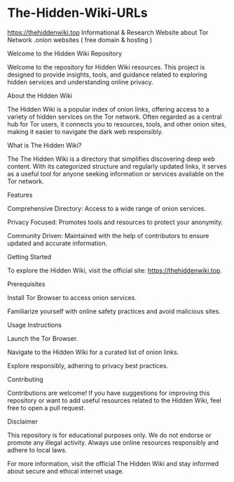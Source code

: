 # The-Hidden-Wiki-URLs
https://thehiddenwiki.top Informational &amp; Research Website about Tor Network .onion websites ( free domain &amp; hosting )

Welcome to the Hidden Wiki Repository

Welcome to the repository for Hidden Wiki resources. This project is designed to provide insights, tools, and guidance related to exploring hidden services and understanding online privacy.

About the Hidden Wiki

The Hidden Wiki is a popular index of onion links, offering access to a variety of hidden services on the Tor network. Often regarded as a central hub for Tor users, it connects you to resources, tools, and other onion sites, making it easier to navigate the dark web responsibly.

What is The Hidden Wiki?

The The Hidden Wiki is a directory that simplifies discovering deep web content. With its categorized structure and regularly updated links, it serves as a useful tool for anyone seeking information or services available on the Tor network.

Features

Comprehensive Directory: Access to a wide range of onion services.

Privacy Focused: Promotes tools and resources to protect your anonymity.

Community Driven: Maintained with the help of contributors to ensure updated and accurate information.

Getting Started

To explore the Hidden Wiki, visit the official site: https://thehiddenwiki.top.

Prerequisites

Install Tor Browser to access onion services.

Familiarize yourself with online safety practices and avoid malicious sites.

Usage Instructions

Launch the Tor Browser.

Navigate to the Hidden Wiki for a curated list of onion links.

Explore responsibly, adhering to privacy best practices.

Contributing

Contributions are welcome! If you have suggestions for improving this repository or want to add useful resources related to the Hidden Wiki, feel free to open a pull request.

Disclaimer

This repository is for educational purposes only. We do not endorse or promote any illegal activity. Always use online resources responsibly and adhere to local laws.

For more information, visit the official The Hidden Wiki and stay informed about secure and ethical internet usage.

